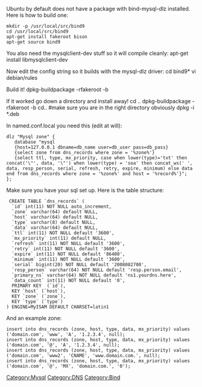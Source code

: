 Ubuntu by default does not have a package with bind-mysql-dlz installed.
Here is how to build one:

`mkdir -p /usr/local/src/bind9`\
`cd /usr/local/src/bind9`\
`apt-get install fakeroot bison`\
`apt-get source bind9`

You also need the mysqlclient-dev stuff so it will compile cleanly:
apt-get install libmysqlclient-dev

Now edit the config string so it builds with the mysql-dlz driver: cd
bind9\* vi debian/rules

Build it! dpkg-buildpackage -rfakeroot -b

If it worked go down a directory and install away! cd ..
dpkg-buildpackage -rfakeroot -b cd.. \#make sure you are in the right
directory obviously dpkg -i \*.deb

In named.conf.local you need this (edit at will):

    dlz "Mysql zone" {
       database "mysql
       {host=127.0.0.1 dbname=db_name user=db_user pass=db_pass}
       {select zone from dns_records where zone = '%zone%'}
       {select ttl, type, mx_priority, case when lower(type)='txt' then concat('\"', data, '\"') when lower(type) = 'soa' then concat_ws(' ', data, resp_person, serial, refresh, retry, expire, minimum) else data end from dns_records where zone = '%zone%' and host = '%record%'}";
    };

Make sure you have your sql set up. Here is the table structure:

     CREATE TABLE `dns_records` (
      `id` int(11) NOT NULL auto_increment,
      `zone` varchar(64) default NULL,
      `host` varchar(64) default NULL,
      `type` varchar(8) default NULL,
      `data` varchar(64) default NULL,
      `ttl` int(11) NOT NULL default '3600',
      `mx_priority` int(11) default NULL,
      `refresh` int(11) NOT NULL default '3600',
      `retry` int(11) NOT NULL default '3600',
      `expire` int(11) NOT NULL default '86400',
      `minimum` int(11) NOT NULL default '3600',
      `serial` bigint(20) NOT NULL default '2008082700',
      `resp_person` varchar(64) NOT NULL default 'resp.person.email',
      `primary_ns` varchar(64) NOT NULL default 'ns1.yourdns.here',
      `data_count` int(11) NOT NULL default '0',
      PRIMARY KEY  (`id`),
      KEY `host` (`host`),
      KEY `zone` (`zone`),
      KEY `type` (`type`)
    ) ENGINE=MyISAM DEFAULT CHARSET=latin1

And an example zone:

    insert into dns_records (zone, host, type, data, mx_priority) values ('domain.com', 'www', 'A', '1.2.3.4', null);
    insert into dns_records (zone, host, type, data, mx_priority) values ('domain.com', '@', 'A', '1.2.3.4', null);
    insert into dns_records (zone, host, type, data, mx_priority) values ('domain.com', 'www2', 'CNAME', 'www.domain.com.', null);
    insert into dns_records (zone, host, type, data, mx_priority) values ('domain.com', '@', 'MX', 'domain.com.', '0');

<Category:Mysql> <Category:DNS> <Category:Bind>
